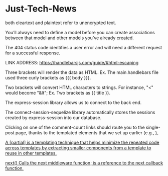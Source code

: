 # Just-Tech-News

both cleartext and plaintext refer to unencrypted text.

You’ll always need to define a model before you can create associations between that model and other models you’ve already created.

The 404 status code identifies a user error and will need a different request for a successful response.

LINK ADDRESS: https://handlebarsjs.com/guide/#html-escaping

Three brackets will render the data as HTML.
    Ex. The main.handlebars file used three curly brackets as {{{ body }}}.

Two brackets will convert HTML characters to strings. For instance, "<" would become "&lt";
    Ex. Two brackets as {{ title }}. 

The express-session library allows us to connect to the back end. 

The connect-session-sequelize library automatically stores the sessions created by express-session into our database.

Clicking on one of the comment-count links should route you to the single-post page, thanks to the templated <a> elements that we set up earlier (e.g., <a href="/post/{{post.id}}">).

A [partial] is a templating technique that helps minimize the repeated code across templates by extracting smaller components from a template to reuse in other templates.

next() Calls the next middleware function; is a reference to the next callback function.